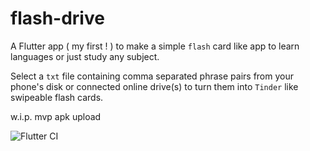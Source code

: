# flash-drive

A Flutter app ( my first ! ) to make a simple `flash` card like app to learn languages or just study any subject.

Select a `txt` file containing comma separated phrase pairs from your phone's disk or connected online drive(s) to turn them into `Tinder` like swipeable flash cards.

w.i.p. mvp apk upload


![Flutter CI](https://github.com/GuhaAG/flash-drive/workflows/Flutter%20CI/badge.svg)
